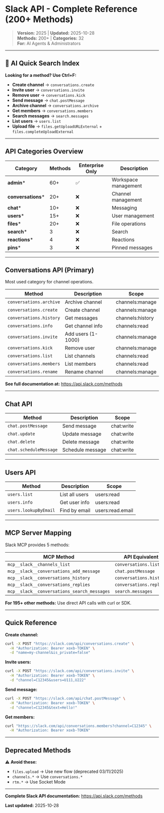 # Slack API - Complete Reference (200+ Methods)

> **Version:** 2025 | **Updated:** 2025-10-28  
> **Methods:** 200+ | **Categories:** 32  
> **For:** AI Agents & Administrators

---

## 🎯 AI Quick Search Index

**Looking for a method? Use Ctrl+F:**
- **Create channel** → `conversations.create`
- **Invite user** → `conversations.invite`
- **Remove user** → `conversations.kick`
- **Send message** → `chat.postMessage`
- **Archive channel** → `conversations.archive`
- **Get members** → `conversations.members`
- **Search messages** → `search.messages`
- **List users** → `users.list`
- **Upload file** → `files.getUploadURLExternal` + `files.completeUploadExternal`

---

## API Categories Overview

| Category | Methods | Enterprise Only | Description |
|----------|---------|----------------|-------------|
| **admin*** | 60+ | ✅ | Workspace management |
| **conversations*** | 20+ | ❌ | Channel management |
| **chat*** | 10+ | ❌ | Messaging |
| **users*** | 15+ | ❌ | User management |
| **files*** | 20+ | ❌ | File operations |
| **search*** | 3 | ❌ | Search |
| **reactions*** | 4 | ❌ | Reactions |
| **pins*** | 3 | ❌ | Pinned messages |

---

## Conversations API (Primary)

Most used category for channel operations.

| Method | Description | Scope |
|--------|-------------|-------|
| `conversations.archive` | Archive channel | channels:manage |
| `conversations.create` | Create channel | channels:manage |
| `conversations.history` | Get messages | channels:history |
| `conversations.info` | Get channel info | channels:read |
| `conversations.invite` | Add users (1-1000) | channels:manage |
| `conversations.kick` | Remove user | channels:manage |
| `conversations.list` | List channels | channels:read |
| `conversations.members` | List members | channels:read |
| `conversations.rename` | Rename channel | channels:manage |

**See full documentation at:** https://api.slack.com/methods

---

## Chat API

| Method | Description | Scope |
|--------|-------------|-------|
| `chat.postMessage` | Send message | chat:write |
| `chat.update` | Update message | chat:write |
| `chat.delete` | Delete message | chat:write |
| `chat.scheduleMessage` | Schedule message | chat:write |

---

## Users API

| Method | Description | Scope |
|--------|-------------|-------|
| `users.list` | List all users | users:read |
| `users.info` | Get user info | users:read |
| `users.lookupByEmail` | Find by email | users:read.email |

---

## MCP Server Mapping

Slack MCP provides 5 methods:

| MCP Method | API Equivalent |
|------------|----------------|
| `mcp__slack__channels_list` | `conversations.list` |
| `mcp__slack__conversations_add_message` | `chat.postMessage` |
| `mcp__slack__conversations_history` | `conversations.history` |
| `mcp__slack__conversations_replies` | `conversations.replies` |
| `mcp__slack__conversations_search_messages` | `search.messages` |

**For 195+ other methods:** Use direct API calls with curl or SDK.

---

## Quick Reference

**Create channel:**
```bash
curl -X POST "https://slack.com/api/conversations.create" \
  -H "Authorization: Bearer xoxb-TOKEN" \
  -d "name=my-channel&is_private=false"
```

**Invite users:**
```bash
curl -X POST "https://slack.com/api/conversations.invite" \
  -H "Authorization: Bearer xoxb-TOKEN" \
  -d "channel=C12345&users=U111,U222"
```

**Send message:**
```bash
curl -X POST "https://slack.com/api/chat.postMessage" \
  -H "Authorization: Bearer xoxb-TOKEN" \
  -d "channel=C12345&text=Hello!"
```

**Get members:**
```bash
curl "https://slack.com/api/conversations.members?channel=C12345" \
  -H "Authorization: Bearer xoxb-TOKEN"
```

---

## Deprecated Methods

⚠️ **Avoid these:**
- `files.upload` → Use new flow (deprecated 03/11/2025)
- `channels.*` → Use `conversations.*`
- `rtm.*` → Use Socket Mode

---

**Complete Slack API documentation:** https://api.slack.com/methods

**Last updated:** 2025-10-28
